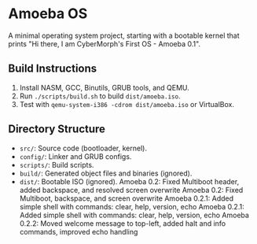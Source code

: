 # Amoeba OS
A minimal operating system project, starting with a bootable kernel that prints "Hi there, I am CyberMorph's First OS - Amoeba 0.1".

## Build Instructions
1. Install NASM, GCC, Binutils, GRUB tools, and QEMU.
2. Run `./scripts/build.sh` to build `dist/amoeba.iso`.
3. Test with `qemu-system-i386 -cdrom dist/amoeba.iso` or VirtualBox.

## Directory Structure
- `src/`: Source code (bootloader, kernel).
- `config/`: Linker and GRUB configs.
- `scripts/`: Build scripts.
- `build/`: Generated object files and binaries (ignored).
- `dist/`: Bootable ISO (ignored).
Amoeba 0.2: Fixed Multiboot header, added backspace, and resolved screen overwrite
Amoeba 0.2: Fixed Multiboot, backspace, and screen overwrite
Amoeba 0.2.1: Added simple shell with commands: clear, help, version, echo <text>
Amoeba 0.2.1: Added simple shell with commands: clear, help, version, echo <text>
Amoeba 0.2.2: Moved welcome message to top-left, added halt and info commands, improved echo handling
